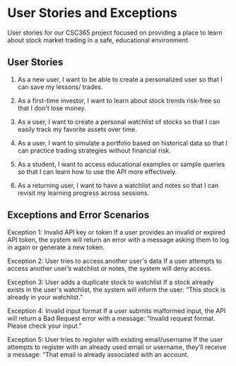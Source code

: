 # User Stories and Exceptions

User stories for our CSC365 project focused on providing a place to learn about stock market trading in a safe, educational environment.

## User Stories
1. As a new user, I want to be able to create a personalized user so that I can save my lessons/ trades.
   
2. As a first-time investor, I want to learn about stock trends risk-free so that I don't lose money. 

3. As a user, I want to create a personal watchlist of stocks so that I can easily track my favorite assets over time.

4. As a user, I want to simulate a portfolio based on historical data so that I can practice trading strategies without financial risk.

5. As a student, I want to access educational examples or sample queries so that I can learn how to use the API more effectively.

6. As a returning user, I want to have a watchlist and notes so that I can revisit my learning progress across sessions.



## Exceptions and Error Scenarios

Exception 1: Invalid API key or token
If a user provides an invalid or expired API token, the system will return an error with a message asking them to log in again or generate a new token.

Exception 2: User tries to access another user's data
If a user attempts to access another user’s watchlist or notes, the system will deny access.

Exception 3: User adds a duplicate stock to watchlist
If a stock already exists in the user's watchlist, the system will inform the user: “This stock is already in your watchlist.”

Exception 4: Invalid input format 
If a user submits malformed input, the API will return a Bad Request error with a message: “Invalid request format. Please check your input.”

Exception 5: User tries to register with existing email/username
If the user attempts to register with an already used email or username, they’ll receive a message: “That email is already associated with an account.
